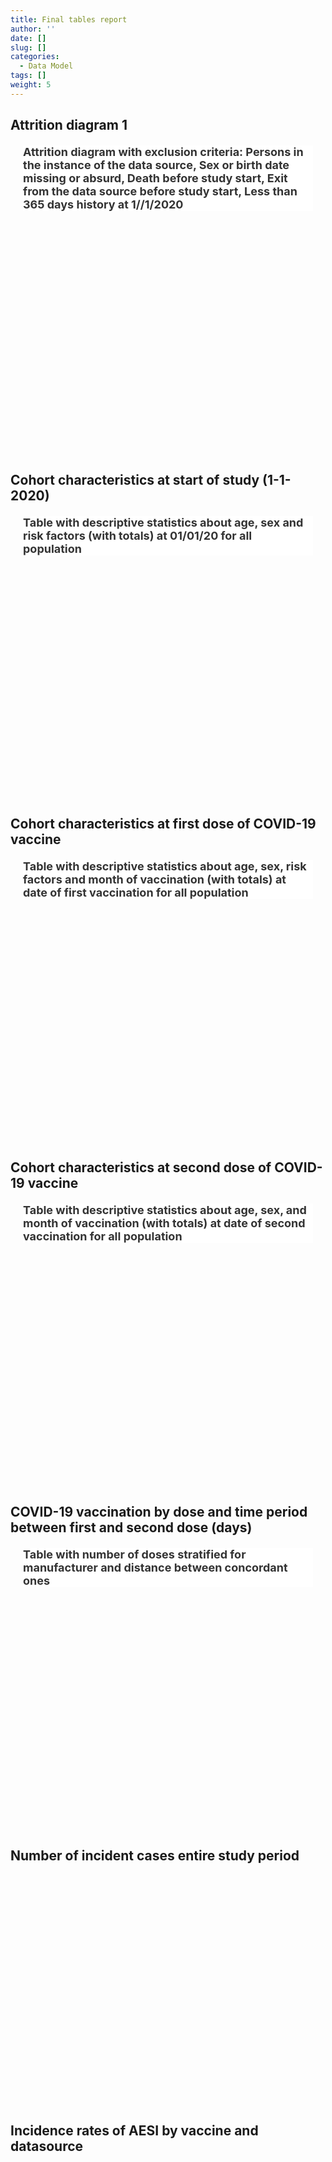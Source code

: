 ```yaml
---
title: Final tables report
author: ''
date: []
slug: []
categories:
  - Data Model
tags: []
weight: 5
---
```


<script src="{{< blogdown/postref >}}index.en_files/core-js/shim.min.js"></script>
<script src="{{< blogdown/postref >}}index.en_files/react/react.min.js"></script>
<script src="{{< blogdown/postref >}}index.en_files/react/react-dom.min.js"></script>
<script src="{{< blogdown/postref >}}index.en_files/reactwidget/react-tools.js"></script>
<script src="{{< blogdown/postref >}}index.en_files/htmlwidgets/htmlwidgets.js"></script>
<script src="{{< blogdown/postref >}}index.en_files/reactable-binding/reactable.js"></script>
## Attrition diagram 1
<div align="center">
<h2 style="color:#333;background:#FFFFFF;text-align:left;font-family:-apple-system,BlinkMacSystemFont,Helvetica,Arial,sans-serif;font-size:18px;font-style:normal;font-weight:bold;text-decoration:;margin:20px">Attrition diagram with exclusion criteria: Persons in the instance of the data source, Sex or birth date missing or absurd,  Death before study start, Exit from the data source before study start, Less than 365 days history at 1//1/2020</h2>
<div id="htmlwidget-1" class="reactable html-widget" style="width:auto;height:300px;"></div>
<script type="application/json" data-for="htmlwidget-1">{"x":{"tag":{"name":"Reactable","attribs":{"data":{"Name":[],"Description":[],"format":[],"vocabulary":[],"comments":[]},"columns":[{"accessor":"Name","name":"Name","type":"logical"},{"accessor":"Description","name":"Description","type":"logical"},{"accessor":"format","name":"format","type":"logical"},{"accessor":"vocabulary","name":"vocabulary","type":"logical"},{"accessor":"comments","name":"comments","type":"logical"}],"sortable":false,"searchable":true,"defaultPageSize":0,"paginationType":"numbers","showPageInfo":true,"minRows":1,"highlight":true,"bordered":true,"striped":true,"style":{"maxWidth":650},"height":"300px","dataKey":"577e120d4c963a524b3992f6ca67b320","key":"577e120d4c963a524b3992f6ca67b320"},"children":[]},"class":"reactR_markup"},"evals":[],"jsHooks":[]}</script>
<br/>
<br/>
<br/>
<br/>
</div>

## Cohort characteristics at start of study (1-1-2020)
<div align="center">
<h2 style="color:#333;background:#FFFFFF;text-align:left;font-family:-apple-system,BlinkMacSystemFont,Helvetica,Arial,sans-serif;font-size:18px;font-style:normal;font-weight:bold;text-decoration:;margin:20px">Table with descriptive statistics about age, sex and risk factors (with totals) at 01/01/20 for all population</h2>
<div id="htmlwidget-2" class="reactable html-widget" style="width:auto;height:300px;"></div>
<script type="application/json" data-for="htmlwidget-2">{"x":{"tag":{"name":"Reactable","attribs":{"data":{"Name":[],"Description":[],"format":[],"vocabulary":[],"comments":[]},"columns":[{"accessor":"Name","name":"Name","type":"logical"},{"accessor":"Description","name":"Description","type":"logical"},{"accessor":"format","name":"format","type":"logical"},{"accessor":"vocabulary","name":"vocabulary","type":"logical"},{"accessor":"comments","name":"comments","type":"logical"}],"sortable":false,"searchable":true,"defaultPageSize":0,"paginationType":"numbers","showPageInfo":true,"minRows":1,"highlight":true,"bordered":true,"striped":true,"style":{"maxWidth":650},"height":"300px","dataKey":"577e120d4c963a524b3992f6ca67b320","key":"577e120d4c963a524b3992f6ca67b320"},"children":[]},"class":"reactR_markup"},"evals":[],"jsHooks":[]}</script>
<br/>
<br/>
<br/>
<br/>
</div>

## Cohort characteristics at first dose of COVID-19 vaccine
<div align="center">
<h2 style="color:#333;background:#FFFFFF;text-align:left;font-family:-apple-system,BlinkMacSystemFont,Helvetica,Arial,sans-serif;font-size:18px;font-style:normal;font-weight:bold;text-decoration:;margin:20px">Table with descriptive statistics about age, sex, risk factors and month of vaccination (with totals) at date of first vaccination for all population</h2>
<div id="htmlwidget-3" class="reactable html-widget" style="width:auto;height:300px;"></div>
<script type="application/json" data-for="htmlwidget-3">{"x":{"tag":{"name":"Reactable","attribs":{"data":{"Name":[],"Description":[],"format":[],"vocabulary":[],"comments":[]},"columns":[{"accessor":"Name","name":"Name","type":"logical"},{"accessor":"Description","name":"Description","type":"logical"},{"accessor":"format","name":"format","type":"logical"},{"accessor":"vocabulary","name":"vocabulary","type":"logical"},{"accessor":"comments","name":"comments","type":"logical"}],"sortable":false,"searchable":true,"defaultPageSize":0,"paginationType":"numbers","showPageInfo":true,"minRows":1,"highlight":true,"bordered":true,"striped":true,"style":{"maxWidth":650},"height":"300px","dataKey":"577e120d4c963a524b3992f6ca67b320","key":"577e120d4c963a524b3992f6ca67b320"},"children":[]},"class":"reactR_markup"},"evals":[],"jsHooks":[]}</script>
<br/>
<br/>
<br/>
<br/>
</div>

## Cohort characteristics at second dose of COVID-19 vaccine
<div align="center">
<h2 style="color:#333;background:#FFFFFF;text-align:left;font-family:-apple-system,BlinkMacSystemFont,Helvetica,Arial,sans-serif;font-size:18px;font-style:normal;font-weight:bold;text-decoration:;margin:20px">Table with descriptive statistics about age, sex,  and month of vaccination (with totals) at date of second vaccination for all population</h2>
<div id="htmlwidget-4" class="reactable html-widget" style="width:auto;height:300px;"></div>
<script type="application/json" data-for="htmlwidget-4">{"x":{"tag":{"name":"Reactable","attribs":{"data":{"Name":[],"Description":[],"format":[],"vocabulary":[],"comments":[]},"columns":[{"accessor":"Name","name":"Name","type":"logical"},{"accessor":"Description","name":"Description","type":"logical"},{"accessor":"format","name":"format","type":"logical"},{"accessor":"vocabulary","name":"vocabulary","type":"logical"},{"accessor":"comments","name":"comments","type":"logical"}],"sortable":false,"searchable":true,"defaultPageSize":0,"paginationType":"numbers","showPageInfo":true,"minRows":1,"highlight":true,"bordered":true,"striped":true,"style":{"maxWidth":650},"height":"300px","dataKey":"577e120d4c963a524b3992f6ca67b320","key":"577e120d4c963a524b3992f6ca67b320"},"children":[]},"class":"reactR_markup"},"evals":[],"jsHooks":[]}</script>
<br/>
<br/>
<br/>
<br/>
</div>

## COVID-19 vaccination by dose and time period between first and second dose (days)
<div align="center">
<h2 style="color:#333;background:#FFFFFF;text-align:left;font-family:-apple-system,BlinkMacSystemFont,Helvetica,Arial,sans-serif;font-size:18px;font-style:normal;font-weight:bold;text-decoration:;margin:20px">Table with number of doses stratified for manufacturer and distance between concordant ones</h2>
<div id="htmlwidget-5" class="reactable html-widget" style="width:auto;height:300px;"></div>
<script type="application/json" data-for="htmlwidget-5">{"x":{"tag":{"name":"Reactable","attribs":{"data":{"Name":[],"Description":[],"format":[],"vocabulary":[],"comments":[]},"columns":[{"accessor":"Name","name":"Name","type":"logical"},{"accessor":"Description","name":"Description","type":"logical"},{"accessor":"format","name":"format","type":"logical"},{"accessor":"vocabulary","name":"vocabulary","type":"logical"},{"accessor":"comments","name":"comments","type":"logical"}],"sortable":false,"searchable":true,"defaultPageSize":0,"paginationType":"numbers","showPageInfo":true,"minRows":1,"highlight":true,"bordered":true,"striped":true,"style":{"maxWidth":650},"height":"300px","dataKey":"577e120d4c963a524b3992f6ca67b320","key":"577e120d4c963a524b3992f6ca67b320"},"children":[]},"class":"reactR_markup"},"evals":[],"jsHooks":[]}</script>
<br/>
<br/>
<br/>
<br/>
</div>

## Number of incident cases entire study period
<div align="center">
<div id="htmlwidget-6" class="reactable html-widget" style="width:auto;height:300px;"></div>
<script type="application/json" data-for="htmlwidget-6">{"x":{"tag":{"name":"Reactable","attribs":{"data":{"Name":[],"Description":[],"format":[],"vocabulary":[],"comments":[]},"columns":[{"accessor":"Name","name":"Name","type":"logical"},{"accessor":"Description","name":"Description","type":"logical"},{"accessor":"format","name":"format","type":"logical"},{"accessor":"vocabulary","name":"vocabulary","type":"logical"},{"accessor":"comments","name":"comments","type":"logical"}],"sortable":false,"searchable":true,"defaultPageSize":0,"paginationType":"numbers","showPageInfo":true,"minRows":1,"highlight":true,"bordered":true,"striped":true,"style":{"maxWidth":650},"height":"300px","dataKey":"577e120d4c963a524b3992f6ca67b320","key":"577e120d4c963a524b3992f6ca67b320"},"children":[]},"class":"reactR_markup"},"evals":[],"jsHooks":[]}</script>
<br/>
<br/>
<br/>
<br/>
</div>

## Incidence rates of AESI by vaccine and datasource
<div align="center">
<div id="htmlwidget-7" class="reactable html-widget" style="width:auto;height:300px;"></div>
<script type="application/json" data-for="htmlwidget-7">{"x":{"tag":{"name":"Reactable","attribs":{"data":{"Name":[],"Description":[],"format":[],"vocabulary":[],"comments":[]},"columns":[{"accessor":"Name","name":"Name","type":"logical"},{"accessor":"Description","name":"Description","type":"logical"},{"accessor":"format","name":"format","type":"logical"},{"accessor":"vocabulary","name":"vocabulary","type":"logical"},{"accessor":"comments","name":"comments","type":"logical"}],"sortable":false,"searchable":true,"defaultPageSize":0,"paginationType":"numbers","showPageInfo":true,"minRows":1,"highlight":true,"bordered":true,"striped":true,"style":{"maxWidth":650},"height":"300px","dataKey":"577e120d4c963a524b3992f6ca67b320","key":"577e120d4c963a524b3992f6ca67b320"},"children":[]},"class":"reactR_markup"},"evals":[],"jsHooks":[]}</script>
<br/>
<br/>
<br/>
<br/>
</div>
